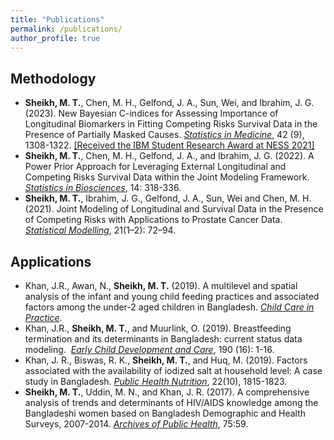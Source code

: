 ```yaml
---
title: "Publications"
permalink: /publications/
author_profile: true
---
```


## Methodology
- **Sheikh, M. T.**, Chen, M. H., Gelfond, J. A., Sun, Wei, and Ibrahim, J. G. (2023). New Bayesian C-indices for Assessing Importance of Longitudinal Biomarkers 
in Fitting Competing Risks Survival Data in the Presence of Partially Masked Causes. [*Statistics in Medicine*](https://onlinelibrary.wiley.com/doi/10.1002/sim.9671), 42 (9), 1308-1322. [[Received the IBM Student Research Award at NESS 2021]](https://nestat.org/ibmawards/ibm2021/)
- **Sheikh, M. T.**, Chen, M. H., Gelfond, J. A., and Ibrahim, J. G. (2022). A Power Prior Approach for Leveraging External Longitudinal and Competing Risks Survival Data within the Joint Modeling Framework. [*Statistics in Biosciences*](https://doi.org/10.1007/s12561-021-09330-6), 14: 318-336.
- **Sheikh, M. T.**, Ibrahim, J. G., Gelfond, J. A., Sun, Wei and Chen, M. H. (2021). Joint Modeling of Longitudinal and Survival Data in the Presence of Competing Risks with Applications to Prostate Cancer Data. [*Statistical Modelling*](https://pubmed.ncbi.nlm.nih.gov/34177376/), 21(1–2): 72–94.

<!--
## Manuscript in Progress
- Menger, A., **Sheikh, M. T.**, Gelfond, J. A., Ibrahim, J. G., Chen, M. H. (2022). A Flexible Likelihood-based Model for Cure Rate within Competing Risk Time-to-event Data.  
- Menger, A., **Sheikh, M. T.**, Gelfond, J. A., Ibrahim, J. G., Chen, M. H. (2022). Bayesian Joint Modeling of Longitudinal and Competing Risk Survival Data in the Presence of Cure Fractions.
-->

## Applications
- Khan, J.R., Awan, N., **Sheikh, M. T.** (2019). A multilevel and spatial analysis 
of the infant and young child feeding practices and associated factors among the 
under-2 aged children in Bangladesh. [*Child Care in Practice*](https://doi.org/10.1080/13575279.2019.1680528).
- Khan, J.R., **Sheikh, M. T.**, and Muurlink, O. (2019). Breastfeeding termination and 
its determinants in Bangladesh: current status data modeling. 
[*Early Child Development and Care*](https://doi.org/10.1080/03004430.2019.1595609), 190 (16): 1-16.
- Khan, J. R., Biswas, R. K., **Sheikh, M. T.**, and Huq, M. (2019). Factors associated with 
the availability of iodized salt at household level: A case study in Bangladesh. 
[*Public Health Nutrition*](https://www.cambridge.org/core/journals/public-health-nutrition/article/factors-associated-with-the-availability-of-iodized-salt-at-household-level-a-case-study-in-bangladesh/17580692A2007D6D5FE07C2C5590218D), 22(10), 1815-1823. 
- **Sheikh, M. T.**, Uddin, M. N., and Khan, J. R. (2017). A comprehensive analysis of trends 
and determinants of HIV/AIDS knowledge among the Bangladeshi women based on Bangladesh 
Demographic and Health Surveys, 2007-2014. 
[*Archives of Public Health*](https://link.springer.com/article/10.1186/s13690-017-0228-2), 75:59. 
